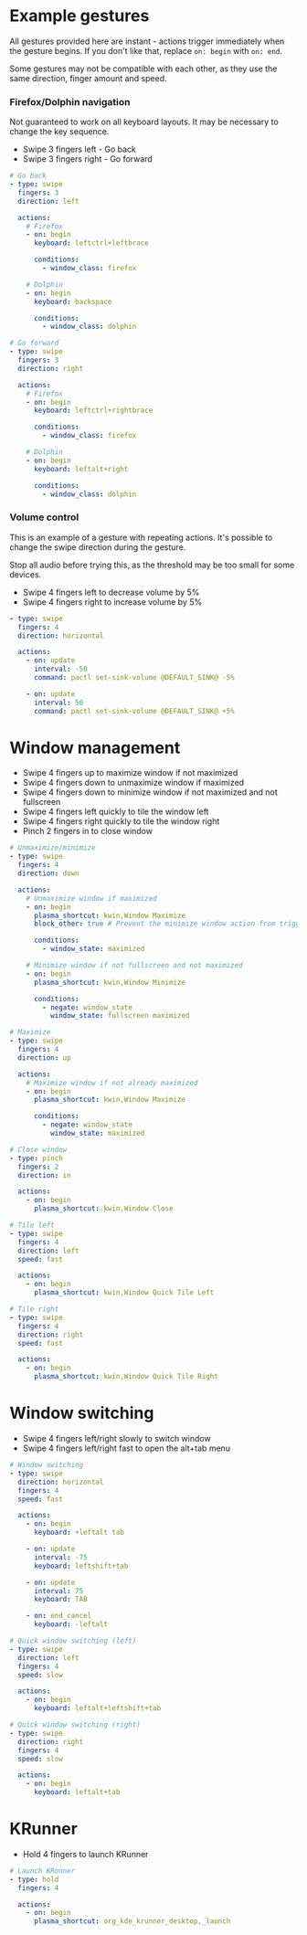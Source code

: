# Example gestures
All gestures provided here are instant - actions trigger immediately when the gesture begins. If you don't like that, replace ``on: begin`` with ``on: end``.

Some gestures may not be compatible with each other, as they use the same direction, finger amount and speed.

### Firefox/Dolphin navigation
Not guaranteed to work on all keyboard layouts. It may be necessary to change the key sequence.
- Swipe 3 fingers left - Go back
- Swipe 3 fingers right - Go forward

```yaml
# Go back
- type: swipe
  fingers: 3
  direction: left

  actions:
    # Firefox
    - on: begin
      keyboard: leftctrl+leftbrace

      conditions:
        - window_class: firefox

    # Dolphin
    - on: begin
      keyboard: backspace

      conditions:
        - window_class: dolphin

# Go forward
- type: swipe
  fingers: 3
  direction: right

  actions:
    # Firefox
    - on: begin
      keyboard: leftctrl+rightbrace

      conditions:
        - window_class: firefox

    # Dolphin
    - on: begin
      keyboard: leftalt+right

      conditions:
        - window_class: dolphin
```

### Volume control
This is an example of a gesture with repeating actions. It's possible to change the swipe direction during the gesture.

Stop all audio before trying this, as the threshold may be too small for some devices.

- Swipe 4 fingers left to decrease volume by 5%
- Swipe 4 fingers right to increase volume by 5%

```yaml
- type: swipe
  fingers: 4
  direction: horizontal

  actions:
    - on: update
      interval: -50
      command: pactl set-sink-volume @DEFAULT_SINK@ -5%

    - on: update
      interval: 50
      command: pactl set-sink-volume @DEFAULT_SINK@ +5%
```

# Window management
- Swipe 4 fingers up to maximize window if not maximized
- Swipe 4 fingers down to unmaximize window if maximized
- Swipe 4 fingers down to minimize window if not maximized and not fullscreen
- Swipe 4 fingers left quickly to tile the window left
- Swipe 4 fingers right quickly to tile the window right
- Pinch 2 fingers in to close window

```yaml
# Unmaximize/minimize
- type: swipe
  fingers: 4
  direction: down

  actions:
    # Unmaximize window if maximized
    - on: begin
      plasma_shortcut: kwin,Window Maximize
      block_other: true # Prevent the minimize window action from triggering during the same gesture

      conditions:
        - window_state: maximized

    # Minimize window if not fullscreen and not maximized
    - on: begin
      plasma_shortcut: kwin,Window Minimize

      conditions:
        - negate: window_state
          window_state: fullscreen maximized

# Maximize
- type: swipe
  fingers: 4
  direction: up

  actions:
    # Maximize window if not already maximized
    - on: begin
      plasma_shortcut: kwin,Window Maximize

      conditions:
        - negate: window_state
          window_state: maximized

# Close window
- type: pinch
  fingers: 2
  direction: in

  actions:
    - on: begin
      plasma_shortcut: kwin,Window Close

# Tile left
- type: swipe
  fingers: 4
  direction: left
  speed: fast

  actions:
    - on: begin
      plasma_shortcut: kwin,Window Quick Tile Left

# Tile right
- type: swipe
  fingers: 4
  direction: right
  speed: fast

  actions:
    - on: begin
      plasma_shortcut: kwin,Window Quick Tile Right
```

# Window switching
- Swipe 4 fingers left/right slowly to switch window
- Swipe 4 fingers left/right fast to open the alt+tab menu

```yaml
# Window switching
- type: swipe
  direction: horizontal
  fingers: 4
  speed: fast

  actions:
    - on: begin
      keyboard: +leftalt tab

    - on: update
      interval: -75
      keyboard: leftshift+tab

    - on: update
      interval: 75
      keyboard: TAB

    - on: end_cancel
      keyboard: -leftalt

# Quick window switching (left)
- type: swipe
  direction: left
  fingers: 4
  speed: slow

  actions:
    - on: begin
      keyboard: leftalt+leftshift+tab

# Quick window switching (right)
- type: swipe
  direction: right
  fingers: 4
  speed: slow

  actions:
    - on: begin
      keyboard: leftalt+tab
```

# KRunner
- Hold 4 fingers to launch KRunner

```yaml
# Launch KRunner
- type: hold
  fingers: 4

  actions:
    - on: begin
      plasma_shortcut: org_kde_krunner_desktop,_launch
```
